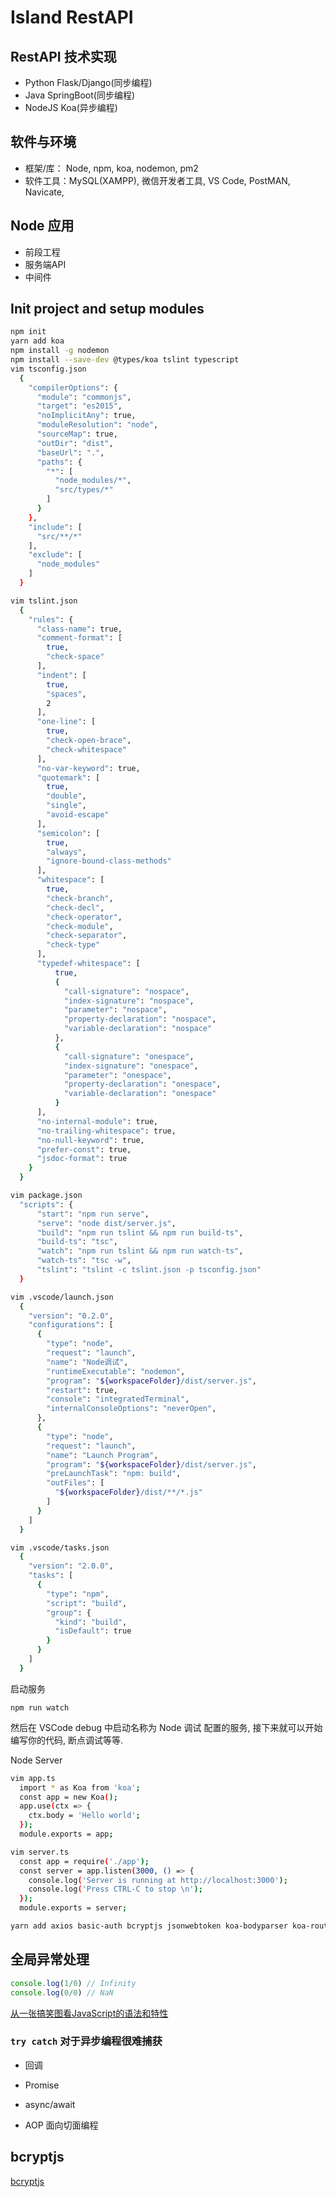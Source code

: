 # Island RestAPI

## RestAPI 技术实现

- Python Flask/Django(同步编程)
- Java SpringBoot(同步编程)
- NodeJS Koa(异步编程)

## 软件与环境

- 框架/库： Node, npm, koa, nodemon, pm2
- 软件工具：MySQL(XAMPP), 微信开发者工具, VS Code, PostMAN, Navicate,

## Node 应用

- 前段工程
- 服务端API
- 中间件

## Init project and setup modules

```sh
npm init
yarn add koa
npm install -g nodemon
npm install --save-dev @types/koa tslint typescript
vim tsconfig.json
  {
    "compilerOptions": {
      "module": "commonjs",
      "target": "es2015",
      "noImplicitAny": true,
      "moduleResolution": "node",
      "sourceMap": true,
      "outDir": "dist",
      "baseUrl": ".",
      "paths": {
        "*": [
          "node_modules/*",
          "src/types/*"
        ]
      }
    },
    "include": [
      "src/**/*"
    ],
    "exclude": [
      "node_modules"
    ]
  }

vim tslint.json
  {
    "rules": {
      "class-name": true,
      "comment-format": [
        true,
        "check-space"
      ],
      "indent": [
        true,
        "spaces",
        2
      ],
      "one-line": [
        true,
        "check-open-brace",
        "check-whitespace"
      ],
      "no-var-keyword": true,
      "quotemark": [
        true,
        "double",
        "single",
        "avoid-escape"
      ],
      "semicolon": [
        true,
        "always",
        "ignore-bound-class-methods"
      ],
      "whitespace": [
        true,
        "check-branch",
        "check-decl",
        "check-operator",
        "check-module",
        "check-separator",
        "check-type"
      ],
      "typedef-whitespace": [
          true,
          {
            "call-signature": "nospace",
            "index-signature": "nospace",
            "parameter": "nospace",
            "property-declaration": "nospace",
            "variable-declaration": "nospace"
          },
          {
            "call-signature": "onespace",
            "index-signature": "onespace",
            "parameter": "onespace",
            "property-declaration": "onespace",
            "variable-declaration": "onespace"
          }
      ],
      "no-internal-module": true,
      "no-trailing-whitespace": true,
      "no-null-keyword": true,
      "prefer-const": true,
      "jsdoc-format": true
    }
  }

vim package.json
  "scripts": {
      "start": "npm run serve",
      "serve": "node dist/server.js",
      "build": "npm run tslint && npm run build-ts",
      "build-ts": "tsc",
      "watch": "npm run tslint && npm run watch-ts",
      "watch-ts": "tsc -w",
      "tslint": "tslint -c tslint.json -p tsconfig.json"
  }

vim .vscode/launch.json
  {
    "version": "0.2.0",
    "configurations": [
      {
        "type": "node",
        "request": "launch",
        "name": "Node调试",
        "runtimeExecutable": "nodemon",
        "program": "${workspaceFolder}/dist/server.js",
        "restart": true,
        "console": "integratedTerminal",
        "internalConsoleOptions": "neverOpen",
      },
      {
        "type": "node",
        "request": "launch",
        "name": "Launch Program",
        "program": "${workspaceFolder}/dist/server.js",
        "preLaunchTask": "npm: build",
        "outFiles": [
          "${workspaceFolder}/dist/**/*.js"
        ]
      }
    ]
  }

vim .vscode/tasks.json
  {
    "version": "2.0.0",
    "tasks": [
      {
        "type": "npm",
        "script": "build",
        "group": {
          "kind": "build",
          "isDefault": true
        }
      }
    ]
  }
```

启动服务

`npm run watch`

然后在 VSCode debug 中启动名称为 Node 调试 配置的服务, 接下来就可以开始编写你的代码, 断点调试等等.

Node Server

```sh
vim app.ts
  import * as Koa from 'koa';
  const app = new Koa();
  app.use(ctx => {
    ctx.body = 'Hello world';
  });
  module.exports = app;

vim server.ts
  const app = require('./app');
  const server = app.listen(3000, () => {
    console.log('Server is running at http://localhost:3000');
    console.log('Press CTRL-C to stop \n');
  });
  module.exports = server;
```

```sh
yarn add axios basic-auth bcryptjs jsonwebtoken koa-bodyparser koa-router lodash mysql2 npm-check require-directory sequelize validator
```

## 全局异常处理

```js
console.log(1/0) // Infinity
console.log(0/0) // NaN
```

[从一张搞笑图看JavaScript的语法和特性](https://blog.kaaass.net/archives/929?hmsr=toutiao.io&utm_medium=toutiao.io&utm_source=toutiao.io)

### `try catch` 对于异步编程很难捕获

- 回调
- Promise
- async/await

- AOP 面向切面编程


## bcryptjs

[bcryptjs](https://medium.com/@paulrohan/how-bcryptjs-works-90ef4cb85bf4)
